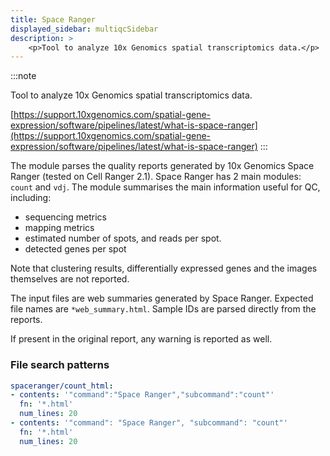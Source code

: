 ```yaml
---
title: Space Ranger
displayed_sidebar: multiqcSidebar
description: >
    <p>Tool to analyze 10x Genomics spatial transcriptomics data.</p>
---
```


<!--
~~~~~ DO NOT EDIT ~~~~~
This file is autogenerated from the MultiQC module python docstring.
Do not edit the markdown, it will be overwritten.

File path for the source of this content: multiqc/modules/spaceranger/spaceranger.py
~~~~~~~~~~~~~~~~~~~~~~~
-->

:::note
<p>Tool to analyze 10x Genomics spatial transcriptomics data.</p>

[https://support.10xgenomics.com/spatial-gene-expression/software/pipelines/latest/what-is-space-ranger](https://support.10xgenomics.com/spatial-gene-expression/software/pipelines/latest/what-is-space-ranger)
:::

The module parses the quality reports generated by 10x Genomics Space Ranger
(tested on Cell Ranger 2.1). Space Ranger has 2 main modules: `count` and `vdj`. The module summarises
the main information useful for QC, including:

- sequencing metrics
- mapping metrics
- estimated number of spots, and reads per spot.
- detected genes per spot

Note that clustering results, differentially expressed genes and the images themselves are not reported.

The input files are web summaries generated by Space Ranger. Expected file names are `*web_summary.html`.
Sample IDs are parsed directly from the reports.

If present in the original report, any warning is reported as well.

### File search patterns

```yaml
spaceranger/count_html:
- contents: '"command":"Space Ranger","subcommand":"count"'
  fn: '*.html'
  num_lines: 20
- contents: '"command": "Space Ranger", "subcommand": "count"'
  fn: '*.html'
  num_lines: 20
```
    